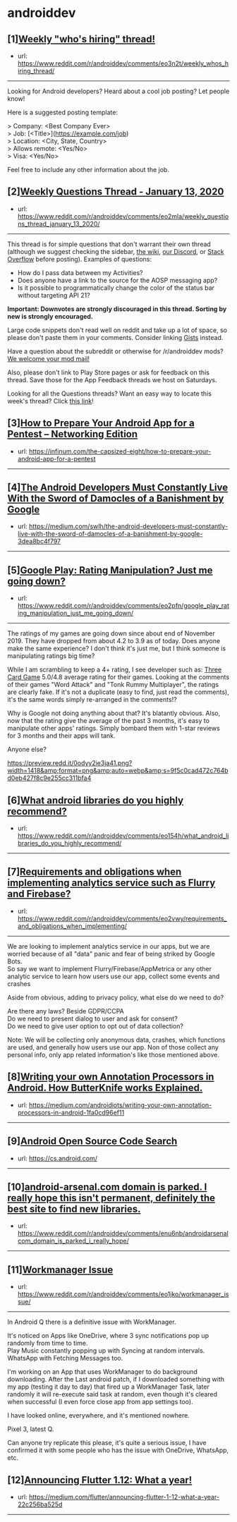 # androiddev
## [1][Weekly "who's hiring" thread!](https://www.reddit.com/r/androiddev/comments/eo3n2t/weekly_whos_hiring_thread/)
- url: https://www.reddit.com/r/androiddev/comments/eo3n2t/weekly_whos_hiring_thread/
---
Looking for Android developers? Heard about a cool job posting? Let people know!

Here is a suggested posting template:

&gt; Company: &lt;Best Company Ever&gt;  
&gt; Job: [&lt;Title&gt;]\(https://example.com/job)  
&gt; Location: &lt;City, State, Country&gt;  
&gt; Allows remote: &lt;Yes/No&gt;  
&gt; Visa: &lt;Yes/No&gt;  

Feel free to include any other information about the job.
## [2][Weekly Questions Thread - January 13, 2020](https://www.reddit.com/r/androiddev/comments/eo2mla/weekly_questions_thread_january_13_2020/)
- url: https://www.reddit.com/r/androiddev/comments/eo2mla/weekly_questions_thread_january_13_2020/
---
This thread is for simple questions that don't warrant their own thread (although we suggest checking the sidebar, [the wiki](http://www.reddit.com/r/androiddev/wiki/), [our Discord](https://discord.gg/D2cNrqX), or [Stack Overflow](http://stackoverflow.com) before posting). Examples of questions:

* How do I pass data between my Activities?
* Does anyone have a link to the source for the AOSP messaging app?
* Is it possible to programmatically change the color of the status bar without targeting API 21?

**Important: Downvotes are strongly discouraged in this thread. Sorting by new is strongly encouraged.**

Large code snippets don't read well on reddit and take up a lot of space, so please don't paste them in your comments. Consider linking [Gists](https://gist.github.com) instead.

Have a question about the subreddit or otherwise for /r/androiddev mods? [We welcome your mod mail!](http://www.reddit.com/message/compose?to=%2Fr%2Fandroiddev)

Also, please don't link to Play Store pages or ask for feedback on this thread. Save those for the App Feedback threads we host on Saturdays.

Looking for all the Questions threads? Want an easy way to locate this week's thread? Click [this link](https://www.reddit.com/r/androiddev/search?q=title%3A%22questions+thread%22+author%3A%22AutoModerator%22&amp;restrict_sr=on&amp;sort=new&amp;t=all)!
## [3][How to Prepare Your Android App for a Pentest – Networking Edition](https://www.reddit.com/r/androiddev/comments/eo2ojd/how_to_prepare_your_android_app_for_a_pentest/)
- url: https://infinum.com/the-capsized-eight/how-to-prepare-your-android-app-for-a-pentest
---

## [4][The Android Developers Must Constantly Live With the Sword of Damocles of a Banishment by Google](https://www.reddit.com/r/androiddev/comments/enrxcu/the_android_developers_must_constantly_live_with/)
- url: https://medium.com/swlh/the-android-developers-must-constantly-live-with-the-sword-of-damocles-of-a-banishment-by-google-3dea8bc4f797
---

## [5][Google Play: Rating Manipulation? Just me going down?](https://www.reddit.com/r/androiddev/comments/eo2pfn/google_play_rating_manipulation_just_me_going_down/)
- url: https://www.reddit.com/r/androiddev/comments/eo2pfn/google_play_rating_manipulation_just_me_going_down/
---
The ratings of my games are going down since about end of November 2019. They have dropped from about 4.2 to 3.9 as of today. Does anyone make the same experience? I don't think it's just me, but I think someone is manipulating ratings big time?

While I am scrambling to keep a 4+ rating, I see developer such as: [Three Card Game](https://play.google.com/store/apps/developer?id=Three+Card+Games)  5.0/4.8 average rating for their games. Looking at the comments of their games "Word Attack" and "Tonk Rummy Multiplayer", the ratings are clearly fake. If it's not a duplicate (easy to find, just read the comments), it's the same words simply re-arranged in the comments!?

Why is Google not doing anything about that? It's blatantly obvious. Also, now that the rating give the average of the past 3 months, it's easy to manipulate other apps' ratings. Simply bombard them with 1-star reviews for 3 months and their apps will tank.

Anyone else?

https://preview.redd.it/0odyy2ie3ja41.png?width=1418&amp;format=png&amp;auto=webp&amp;s=9f5c0cad472c764bd0eb427f8c9e255cc311bfa4
## [6][What android libraries do you highly recommend?](https://www.reddit.com/r/androiddev/comments/eo154h/what_android_libraries_do_you_highly_recommend/)
- url: https://www.reddit.com/r/androiddev/comments/eo154h/what_android_libraries_do_you_highly_recommend/
---

## [7][Requirements and obligations when implementing analytics service such as Flurry and Firebase?](https://www.reddit.com/r/androiddev/comments/eo2vwy/requirements_and_obligations_when_implementing/)
- url: https://www.reddit.com/r/androiddev/comments/eo2vwy/requirements_and_obligations_when_implementing/
---
We are looking to implement analytics service in our apps, but we are worried because of all "data" panic and fear of being striked by Google Bots.   
So say we want to implement Flurry/Firebase/AppMetrica or any other analytic service to learn how users use our app, collect some events and crashes  


Aside from obvious, adding to privacy policy, what else do we need to do? 

Are there any laws? Beside GDPR/CCPA  
Do we need to present dialog to user and ask for consent?  
Do we need to give user option to opt out of data collection?  


Note: We will be collecting only anonymous data, crashes, which functions are used, and generally how users use our app. Non of those collect any personal info, only app related information's like those mentioned above.
## [8][Writing your own Annotation Processors in Android. How ButterKnife works Explained.](https://www.reddit.com/r/androiddev/comments/eo27gm/writing_your_own_annotation_processors_in_android/)
- url: https://medium.com/androidiots/writing-your-own-annotation-processors-in-android-1fa0cd96ef11
---

## [9][Android Open Source Code Search](https://www.reddit.com/r/androiddev/comments/eo2l99/android_open_source_code_search/)
- url: https://cs.android.com/
---

## [10][android-arsenal.com domain is parked. I really hope this isn't permanent, definitely the best site to find new libraries.](https://www.reddit.com/r/androiddev/comments/enu6nb/androidarsenalcom_domain_is_parked_i_really_hope/)
- url: https://www.reddit.com/r/androiddev/comments/enu6nb/androidarsenalcom_domain_is_parked_i_really_hope/
---

## [11][Workmanager Issue](https://www.reddit.com/r/androiddev/comments/eo1jko/workmanager_issue/)
- url: https://www.reddit.com/r/androiddev/comments/eo1jko/workmanager_issue/
---
In Android Q there is a definitive issue with WorkManager.  
  
It's noticed on Apps like OneDrive, where 3 sync notifications pop up randomly from time to time.  
Play Music constantly popping up with Syncing at random intervals.  
WhatsApp with Fetching Messages too.  
  
I'm working on an App that uses WorkManager to do background downloading. After the Last android patch, if I downloaded something with my app (testing it day to day) that fired up a WorkManager Task, later randomly it will re-execute said task at random, even though it's cleared when successful (I even force close app from app settings too).  
  
I have looked online, everywhere, and it's mentioned nowhere.  
  
Pixel 3, latest Q.  
  
Can anyone try replicate this please, it's quite a serious issue, I have confirmed it with some people who has the issue with OneDrive, WhatsApp, etc.
## [12][Announcing Flutter 1.12: What a year!](https://www.reddit.com/r/androiddev/comments/eo3epk/announcing_flutter_112_what_a_year/)
- url: https://medium.com/flutter/announcing-flutter-1-12-what-a-year-22c256ba525d
---

